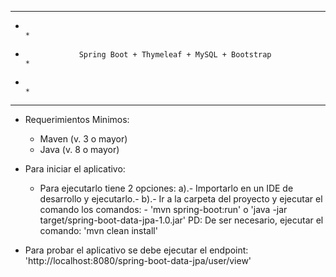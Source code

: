 *********************************************************************************
*                                                                               *                           
*                 Spring Boot + Thymeleaf + MySQL + Bootstrap                   *
*                                                                               *
*********************************************************************************

* Requerimientos Minimos:
  - Maven (v. 3 o mayor)
  - Java (v. 8 o mayor)
  
* Para iniciar el aplicativo:
  - Para ejecutarlo tiene 2 opciones:
     a).- Importarlo en un IDE de desarrollo y ejecutarlo.-
     b).- Ir a la carpeta del proyecto y ejecutar el comando los 
	 comandos: 
            - 'mvn spring-boot:run' o 'java -jar target/spring-boot-data-jpa-1.0.jar'
	    PD:  De ser necesario, ejecutar el comando: 'mvn clean install'
		  
* Para probar el aplicativo se debe ejecutar el endpoint: 
   'http://localhost:8080/spring-boot-data-jpa/user/view'
